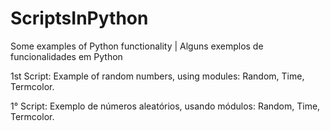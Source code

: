 # ScriptsInPython

 Some examples of Python functionality | Alguns exemplos de funcionalidades em Python
 

1st Script: Example of random numbers, using modules: Random, Time, Termcolor.


1° Script: Exemplo de números aleatórios, usando módulos: Random, Time, Termcolor.
